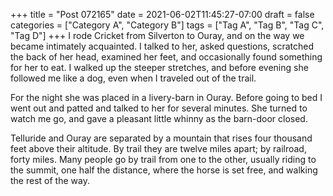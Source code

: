 +++
title = "Post 072165"
date = 2021-06-02T11:45:27-07:00
draft = false
categories = ["Category A", "Category B"]
tags = ["Tag A", "Tag B", "Tag C", "Tag D"]
+++
I rode Cricket from Silverton to Ouray, and on the way we became intimately acquainted. I talked to her, asked questions, scratched the back of her head, examined her feet, and occasionally found something for her to eat. I walked up the steeper stretches, and before evening she followed me like a dog, even when I traveled out of the trail.

For the night she was placed in a livery-barn in Ouray. Before going to bed I went out and patted and talked to her for several minutes. She turned to watch me go, and gave a pleasant little whinny as the barn-door closed.

Telluride and Ouray are separated by a mountain that rises four thousand feet above their altitude. By trail they are twelve miles apart; by railroad, forty miles. Many people go by trail from one to the other, usually riding to the summit, one half the distance, where the horse is set free, and walking the rest of the way.
